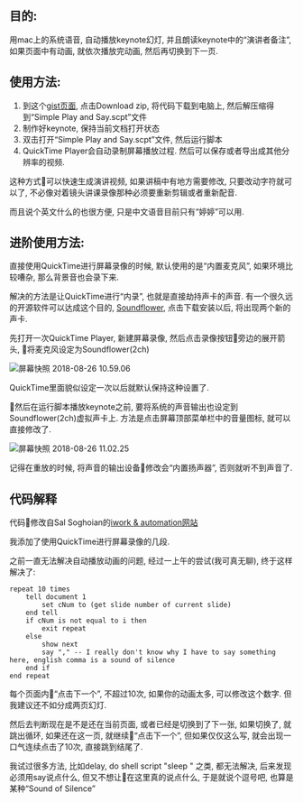 <!--
.. title: 自动生成Keynote演讲视频
.. slug: auto_keynote_presentation
.. date: 2018-8-26 10:00 UTC+08:00
.. tags: applescript, 教程, 现代眼科医生知识扩展包
.. category: applescript
.. link:
.. description:
.. type: text
-->

## 目的:

用mac上的系统语音, 自动播放keynote幻灯, 并且朗读keynote中的“演讲者备注”, 如果页面中有动画, 就依次播放完动画, 然后再切换到下一页.

<!-- <iframe width="560" height="315" src="https://www.youtube.com/embed/AOMDt7xrIU4" frameborder="0" allow="autoplay; encrypted-media" allowfullscreen></iframe> -->

## 使用方法:
1. 到这个[gist页面](https://gist.github.com/goldengrape/eb4359a6467c5196435e469708c95f11), 点击Download zip, 将代码下载到电脑上, 然后解压缩得到“Simple Play and Say.scpt”文件
2. 制作好keynote, 保持当前文档打开状态
3. 双击打开“Simple Play and Say.scpt”文件, 然后运行脚本
4. QuickTime Player会自动录制屏幕播放过程. 然后可以保存或者导出成其他分辨率的视频.

这种方式可以快速生成演讲视频, 如果讲稿中有地方需要修改, 只要改动字符就可以了, 不必像对着镜头讲课录像那种必须要重新剪辑或者重新配音.

而且说个英文什么的也很方便, 只是中文语音目前只有“婷婷”可以用.

## 进阶使用方法:
<!-- TEASER_END -->
直接使用QuickTime进行屏幕录像的时候, 默认使用的是“内置麦克风”, 如果环境比较嘈杂, 那么背景音也会录下来.

解决的方法是让QuickTime进行“内录”, 也就是直接劫持声卡的声音. 有一个很久远的开源软件可以达成这个目的, [Soundflower](https://github.com/mattingalls/Soundflower/releases), 点击下载安装以后, 将出现两个新的声卡.

先打开一次QuickTime Player, 新建屏幕录像, 然后点击录像按钮旁边的展开箭头, 将麦克风设定为Soundflower(2ch)

![屏幕快照 2018-08-26 10.59.06](https://i.loli.net/2018/08/26/5b8217b2b8a7e.png)

QuickTime里面貌似设定一次以后就默认保持这种设置了.

然后在运行脚本播放keynote之前, 要将系统的声音输出也设定到Soundflower(2ch)虚拟声卡上. 方法是点击屏幕顶部菜单栏中的音量图标, 就可以直接修改了.

![屏幕快照 2018-08-26 11.02.25](https://i.loli.net/2018/08/26/5b821858cc1bf.png)

记得在重放的时候, 将声音的输出设备修改会“内置扬声器”, 否则就听不到声音了.

## 代码解释

代码修改自Sal Soghoian的[iwork & automation网站](https://iworkautomation.com/keynote/slide-presenter-notes.html)

我添加了使用QuickTime进行屏幕录像的几段.

之前一直无法解决自动播放动画的问题, 经过一上午的尝试(我可真无聊), 终于这样解决了:
```
repeat 10 times
    tell document 1
		set cNum to (get slide number of current slide)
    end tell
    if cNum is not equal to i then
		exit repeat
    else
		show next
		say "," -- I really don't know why I have to say something here, english comma is a sound of silence
    end if
end repeat
```
每个页面内“点击下一个”, 不超过10次, 如果你的动画太多, 可以修改这个数字. 但我建议还不如分成两页幻灯.

然后去判断现在是不是还在当前页面, 或者已经是切换到了下一张, 如果切换了, 就跳出循环, 如果还在这一页, 就继续“点击下一个”, 但如果仅仅这么写, 就会出现一口气连续点击了10次, 直接跳到结尾了.

我试过很多方法, 比如delay, do shell script "sleep " 之类, 都无法解决, 后来发现必须用say说点什么, 但又不想让在这里真的说点什么, 于是就说个逗号吧, 也算是某种“Sound of Silence”
